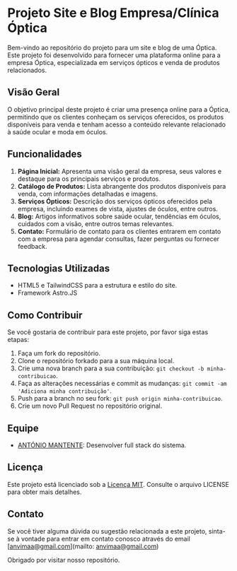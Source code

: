 # Projeto Site e Blog Empresa/Clínica Óptica

Bem-vindo ao repositório do projeto para um site e blog de uma Óptica. Este projeto foi desenvolvido para fornecer uma plataforma online para a empresa Óptica, especializada em serviços ópticos e venda de produtos relacionados.

## Visão Geral

O objetivo principal deste projeto é criar uma presença online para a Óptica, permitindo que os clientes conheçam os serviços oferecidos, os produtos disponíveis para venda e tenham acesso a conteúdo relevante relacionado à saúde ocular e moda em óculos.

## Funcionalidades

1. **Página Inicial:** Apresenta uma visão geral da empresa, seus valores e destaque para os principais serviços e produtos.
2. **Catálogo de Produtos:** Lista abrangente dos produtos disponíveis para venda, com informações detalhadas e imagens.
3. **Serviços Ópticos:** Descrição dos serviços ópticos oferecidos pela empresa, incluindo exames de vista, ajustes de óculos, entre outros.
4. **Blog:** Artigos informativos sobre saúde ocular, tendências em óculos, cuidados com a visão, entre outros temas relevantes.
5. **Contato:** Formulário de contato para os clientes entrarem em contato com a empresa para agendar consultas, fazer perguntas ou fornecer feedback.

## Tecnologias Utilizadas

- HTML5 e TailwindCSS para a estrutura e estilo do site.
- Framework Astro.JS 

## Como Contribuir

Se você gostaria de contribuir para este projeto, por favor siga estas etapas:

1. Faça um fork do repositório.
2. Clone o repositório forkado para a sua máquina local.
3. Crie uma nova branch para a sua contribuição: `git checkout -b minha-contribuicao`.
4. Faça as alterações necessárias e commit as mudanças: `git commit -am 'Adiciona minha contribuição'`.
5. Push para a branch no seu fork: `git push origin minha-contribuicao`.
6. Crie um novo Pull Request no repositório original.

## Equipe

- [ANTÓNIO MANTENTE](github.com/anvimaaa): Desenvolver full stack do sistema.

## Licença

Este projeto está licenciado sob a [Licença MIT](https://opensource.org/licenses/MIT). Consulte o arquivo LICENSE para obter mais detalhes.

## Contato

Se você tiver alguma dúvida ou sugestão relacionada a este projeto, sinta-se à vontade para entrar em contato conosco através do email [anvimaa@gmail.com](mailto: anvimaa@gmail.com)

Obrigado por visitar nosso repositório.
